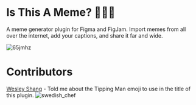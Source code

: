 # Is This A Meme? 💁🏻🦋

A meme generator plugin for Figma and FigJam. Import memes from all over the internet, add your captions, and share it far and wide.

![65jmhz](https://user-images.githubusercontent.com/6137765/154431934-3641c445-49cc-4890-b818-2013d1c70815.jpg)

# Contributors

[Wesley Shang](https://wesleyshang.com) - Told me about the Tipping Man emoji to use in the title of this plugin. ![swedish_chef](https://user-images.githubusercontent.com/6137765/154440551-26952026-0066-40ec-9a06-1b08c7591fd5.jpg)
